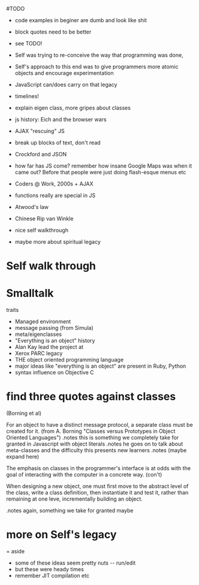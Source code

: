 #TODO
- code examples in beginer are dumb and look like shit
- block quotes need to be better
- see TODO!
- Self was trying to re-conceive the way that programming was done,
- Self's approach to this end was to give programmers more atomic objects and encourage experimentation
- JavaScript can/does carry on that legacy
- timelines!
- explain eigen class, more gripes about classes
- js history: Eich and the browser wars
- AJAX "rescuing" JS
- break up blocks of text, don't read
- Crockford and JSON
- how far has JS come? remember how insane Google Maps was when it came out? Before that people were just doing flash-esque menus etc
- Coders @ Work, 2000s + AJAX
- functions really are special in JS
- Atwood's law
- Chinese Rip van Winkle

- nice self walkthrough
- maybe more about spiritual legacy

# Self walk through

# Smalltalk
traits
- Managed environment
- message passing (from Simula)
- meta/eigenclasses
- "Everything is an object"
history
- Alan Kay lead the project at
- Xerox PARC
legacy
- THE object oriented programming language
- major ideas like "everything is an object" are present in Ruby, Python
- syntax influence on Objective C

# find three quotes against classes
(Borning et al)

  For an object to have a distinct message protocol, a separate class must be created for it.
  (from A. Borning "Classes versus Prototypes in Object Oriented Languages")
.notes this is something we completely take for granted in Javascript with object literals
.notes he goes on to talk about meta-classes and the difficulty this presents new learners
.notes (maybe expand here)

  The emphasis on classes in the programmer's interface is at odds with the goal of interacting with the computer in a concrete way. (con't)

  When designing a new object, one must first move to the abstract level of the class, write a class definition, then instantiate it and test it, rather than remaining at one leve, incrementally building an object.

.notes again, something we take for granted maybe

# more on Self's legacy

= aside
  - some of these ideas seem pretty nuts -- run/edit
  - but these were heady times
  - remember JIT compilation etc

